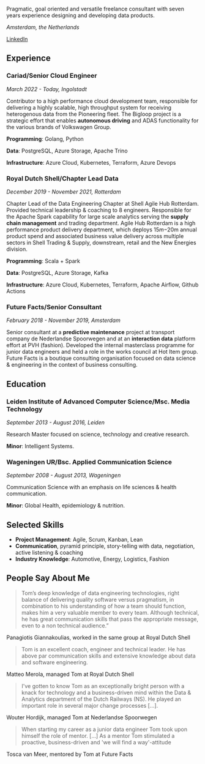 Pragmatic, goal oriented and versatile freelance consultant with seven years experience designing and developing data products. 

*Amsterdam, the Netherlands*

[LinkedIn](https://www.linkedin.com/in/tomrijntjes/)

## Experience

### **Cariad**/Senior Cloud Engineer

*March 2022 - Today, Ingolstadt*

Contributor to a high performance cloud development team, responsible for delivering a highly scalable, high throughput system for receiving heterogenous data from the Pioneering fleet. 
The Bigloop project is a strategic effort that enables **autonomous driving** and ADAS functionality for the various brands of Volkswagen Group.

**Programming**: Golang, Python

**Data**: PostgreSQL, Azure Storage, Apache Trino

**Infrastructure**: Azure Cloud, Kubernetes, Terraform, Azure Devops

### **Royal Dutch Shell**/Chapter Lead Data

*December  2019 - November 2021, Rotterdam*

Chapter Lead of the Data Engineering Chapter at Shell Agile Hub Rotterdam. Provided technical leadership & coaching to 8 engineers. Responsible for the Apache Spark capability for large scale analytics serving the **supply chain management** and trading department.
Agile Hub Rotterdam is a high performance product delivery department, which deploys $15m-$20m annual product spend and associated business value delivery across multiple sectors in Shell Trading & Supply, downstream, retail and the New Energies division.

**Programming**: Scala + Spark

**Data**: PostgreSQL, Azure Storage, Kafka

**Infrastructure**: Azure Cloud, Kubernetes, Terraform, Apache Airflow, Github Actions

### **Future Facts**/Senior Consultant

*February  2018 - November  2019, Amsterdam*

Senior consultant  at a **predictive maintenance** project at transport company de Nederlandse Spoorwegen and at an **interaction data** platform effort at PVH (fashion). 
Developed the internal masterclass programme for junior data engineers and held a role in the works council at Hot Item group.
Future Facts is a boutique consulting organisation focused on data science & engineering in the context of business consulting. 


## Education

### **Leiden Institute of Advanced Computer Science**/Msc. Media Technology

*September 2013 - August  2016, Leiden*

Research Master focused on  science,  technology and creative research.

**Minor**: Intelligent Systems.

### **Wageningen UR**/Bsc. Applied Communication Science

*September  2008 - August  2013, Wageningen*

Communication Science with an emphasis on life sciences & health communication.

**Minor**: Global Health, epidemiology & nutrition. 

## Selected Skills

- **Project Management**: Agile, Scrum, Kanban, Lean
- **Communication**, pyramid principle, story-telling with data, negotiation, active listening & coaching
- **Industry Knowledge**: Automotive, Energy, Logistics, Fashion


## People Say About Me

> Tom’s deep knowledge of data engineering technologies, right balance of delivering quality software versus pragmatism, in combination to his understanding of how a team should function, makes him a very valuable member to every team. Although technical, he has great communication skills that pass the appropriate message, even to a non technical audience.” 

Panagiotis Giannakoulias, worked in the same group at Royal Dutch Shell

> Tom is an excellent coach, engineer and technical leader. He has above par communication skills and extensive knowledge about data and software engineering.

Matteo Merola, managed Tom at Royal Dutch Shell

> I've gotten to know Tom as an exceptionally bright person with a knack for technology and a business-driven mind within the Data & Analytics department of the Dutch Railways (NS). He played an important role in several major change processes [...].

Wouter Hordijk, managed Tom at Nederlandse Spoorwegen

> When starting my career as a junior data engineer Tom took upon himself the role of mentor. [...] As a mentor Tom stimulated a proactive, business-driven and 'we will find a way'-attitude

Tosca van Meer, mentored by Tom at Future Facts
